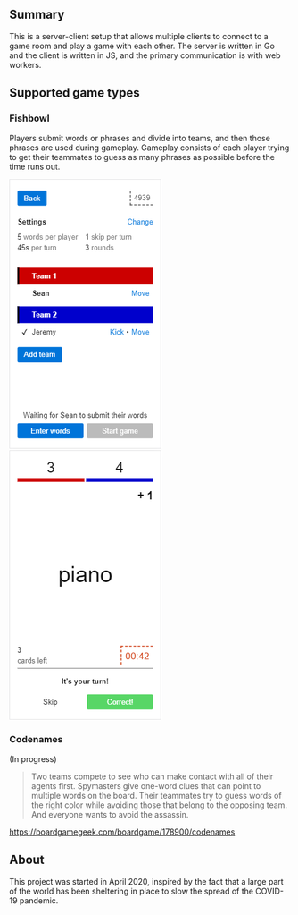 ## Summary

This is a server-client setup that allows multiple clients to connect to a game room and play a game with each other. The server is written in Go and the client is written in JS, and the primary communication is with web workers.

## Supported game types

### Fishbowl

Players submit words or phrases and divide into teams, and then those phrases are used during gameplay. Gameplay consists of each player trying to get their teammates to guess as many phrases as possible before the time runs out.

![Screenshot of Fishbowl room page](screenshot-2.png) ![Screenshot of Fishbowl game page](screenshot-3.png)

### Codenames

(In progress)

> Two teams compete to see who can make contact with all of their agents first. Spymasters give one-word clues that can point to multiple words on the board. Their teammates try to guess words of the right color while avoiding those that belong to the opposing team. And everyone wants to avoid the assassin.

https://boardgamegeek.com/boardgame/178900/codenames

## About

This project was started in April 2020, inspired by the fact that a large part of the world has been sheltering in place to slow the spread of the COVID-19 pandemic.

